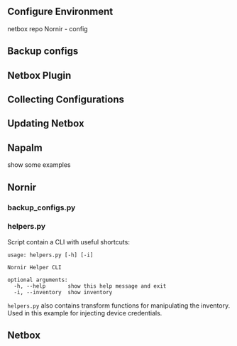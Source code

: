 ## Configure Environment
netbox
repo
Nornir - config


## Backup configs



## Netbox Plugin

## Collecting Configurations

## Updating Netbox 


## Napalm
show some examples


## Nornir

### backup_configs.py

### helpers.py
Script contain a CLI with useful shortcuts:
```
usage: helpers.py [-h] [-i]

Nornir Helper CLI

optional arguments:
  -h, --help       show this help message and exit
  -i, --inventory  show inventory
```
`helpers.py` also contains transform functions for manipulating the inventory. Used in this example for injecting device credentials.

## Netbox
